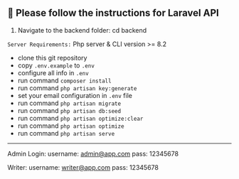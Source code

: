 ## 🚀 Please follow the instructions for Laravel API 
1. Navigate to the backend folder:
    cd backend
   
`Server Requirements:` Php server & CLI version >= 8.2  
- clone this git repository  
- copy `.env.example` to `.env`  
- configure all info in `.env`  
- run command `composer install`  
- run command `php artisan key:generate`  
- set your email configuration in `.env` file  
- run command `php artisan migrate`
- run command `php artisan db:seed`  
- run command `php artisan optimize:clear`  
- run command `php artisan optimize`  
- run command `php artisan serve`  
---

Admin Login: 
username: admin@app.com
pass: 12345678


Writer: 
username: writer@app.com
pass: 12345678
